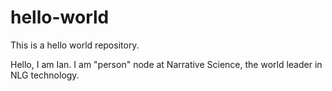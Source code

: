 # hello-world
This is a hello world repository.

Hello, I am Ian. I am "person" node at Narrative Science, the world leader in NLG technology.
